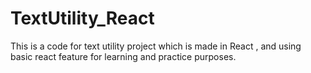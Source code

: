 # TextUtility_React
This is a code for text utility project which is made in React , and using basic react feature for learning and practice purposes.
